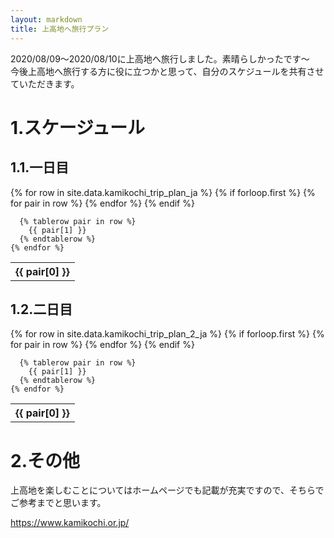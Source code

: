 ```yaml
---
layout: markdown
title: 上高地へ旅行プラン
---
```


2020/08/09〜2020/08/10に上高地へ旅行しました。素晴らしかったです〜<br>
今後上高地へ旅行する方に役に立つかと思って、自分のスケジュールを共有させていただきます。

# 1.スケージュール
## 1.1.一日目

<div id="kamikochi">
  <table class="table">
    {% for row in site.data.kamikochi_trip_plan_ja %}
      {% if forloop.first %}
      <tr>
        {% for pair in row %}
          <th scope="col">{{ pair[0] }}</th>
        {% endfor %}
      </tr>
      {% endif %}

      {% tablerow pair in row %}
        {{ pair[1] }}
      {% endtablerow %}
    {% endfor %}
  </table>
</div>

## 1.2.二日目

<div id="kamikochi">
  <table class="table">
    {% for row in site.data.kamikochi_trip_plan_2_ja %}
      {% if forloop.first %}
      <tr>
        {% for pair in row %}
          <th scope="col">{{ pair[0] }}</th>
        {% endfor %}
      </tr>
      {% endif %}

      {% tablerow pair in row %}
        {{ pair[1] }}
      {% endtablerow %}
    {% endfor %}
  </table>
</div>

# 2.その他
上高地を楽しむことについてはホームページでも記載が充実ですので、そちらでご参考までと思います。

https://www.kamikochi.or.jp/